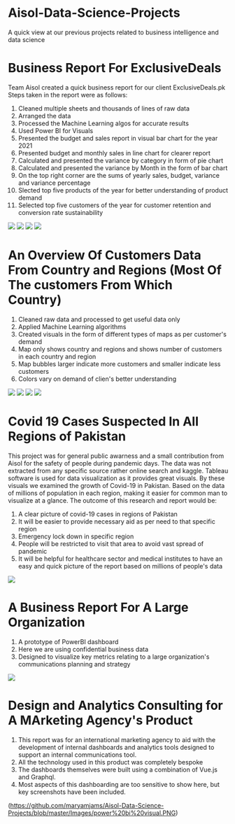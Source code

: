 # Aisol-Data-Science-Projects
A quick view at our previous projects related to business intelligence and data science

# Business Report For ExclusiveDeals 
Team Aisol created a quick business report for our client ExclusiveDeals.pk
Steps taken in the report were as follows:

1) Cleaned multiple sheets and thousands of lines of raw data
2) Arranged the data
3) Processed the Machine Learning algos for accurate results
4) Used Power BI for Visuals
5) Presented the budget and sales report in visual bar chart for the year 2021
6) Presented budget and monthly sales in line chart for clearer report 
7) Calculated and presented the variance by category in form of pie chart
8) Calculated and presented the variance by Month in the form of bar chart
9) On the top right corner are the sums of yearly sales, budget, variance and variance percentage
10) Slected top five products of the year for better understanding of product demand
11) Selected top five customers of the year for customer retention and conversion rate sustainability


![](https://github.com/maryamjams/Aisol-Data-Science-Projects/blob/master/Images/budget%20report%20exc%20deals.PNG)
![](https://github.com/maryamjams/Aisol-Data-Science-Projects/blob/master/Images/exc%20deals%20report%204.png)
![](https://github.com/maryamjams/Aisol-Data-Science-Projects/blob/master/Images/exc%20deals%20report%205.png)
![](https://github.com/maryamjams/Aisol-Data-Science-Projects/blob/master/Images/exc%20deals%20report%206.png)

# An Overview Of Customers Data From Country and Regions (Most Of The customers From Which Country) 

1) Cleaned raw data and processed to get useful data only
2) Applied Machine Learning algorithms
3) Created visuals in the form of different types of maps as per customer's demand
4) Map only shows country and regions and shows number of customers in each country and region
5) Map bubbles larger indicate more customers and smaller indicate less customers
6) Colors vary on demand of clien's better understanding 

![](https://github.com/maryamjams/Aisol-Data-Science-Projects/blob/master/Images/map%20viz%201.png)
![](https://github.com/maryamjams/Aisol-Data-Science-Projects/blob/master/Images/map%20viz%202.png)
![](https://github.com/maryamjams/Aisol-Data-Science-Projects/blob/master/Images/map%20viz%203.png)
![](https://github.com/maryamjams/Aisol-Data-Science-Projects/blob/master/Images/map%20viz%204.png)

# Covid 19 Cases Suspected In All Regions of Pakistan
This project was for general public awarness and a small contribution from Aisol for the safety of people during pandemic days.
The data was not extracted from any specific source rather online search and kaggle.
Tableau software is used for data visualization as it provides great visuals. By these visuals we examined the growth of Covid-19 in Pakistan.
Based on the data of millions of population in each region, making it easier for common man to visualize at a glance.
The outcome of this research and report would be: 

1. A clear picture of covid-19 cases in regions of Pakistan 
2. It will be easier to provide necessary aid as per need to that specific region
3. Emergency lock down in specific region
4. People will be restricted to visit that area to avoid vast spread of pandemic
5. It will be helpful for healthcare sector and medical institutes to have an easy and quick picture of the report based on millions of people's data

![](https://github.com/maryamjams/Aisol-Data-Science-Projects/blob/master/Images/covid%2019%20pak.PNG)

# A Business Report For A Large Organization

1) A prototype of PowerBI dashboard
2) Here we are using confidential business data
3) Designed to visualize key metrics relating to a large organization's communications planning and strategy

![](https://github.com/maryamjams/Aisol-Data-Science-Projects/blob/master/Images/powerbi%20report%20business.PNG)


# Design and Analytics Consulting for A MArketing Agency's Product

1)  This report was for an international marketing agency to aid with the development of internal dashboards and analytics tools designed to support an internal communications tool.
2)  All the technology used in this product was completely bespoke
3)  The dashboards themselves were built using a combination of Vue.js and Graphql.
4)  Most aspects of this dashboarding are too sensitive to show here, but key screenshots have been included.

(https://github.com/maryamjams/Aisol-Data-Science-Projects/blob/master/Images/power%20bi%20visual.PNG)
